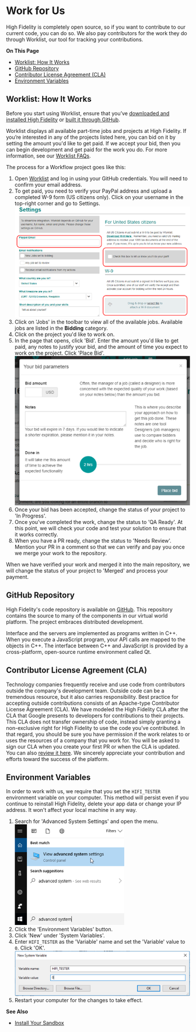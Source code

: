 # Work for Us

High Fidelity is completely open source, so if you want to contribute to our current code, you can do so. We also pay contributors for the work they do through Worklist, our tool for tracking your contributions.

**On This Page**

* [Worklist: How It Works](#worklist-how-it-works)
* [GitHub Repository](#github-repository) 
* [Contributor License Agreement (CLA)](#contributor-license-agreement-cla)
* [Environment Variables](#environment-variables)

## Worklist: How It Works

Before you start using Worklist, ensure that you’ve [downloaded and installed High Fidelity](https://highfidelity.com/download/sandbox) or [built it through GitHub](build-guide).

Worklist displays all available part-time jobs and projects at High Fidelity. If you’re interested in any of the projects listed here, you can bid on it by setting the amount you'd like to get paid. If we accept your bid, then you can begin development and get paid for the work you do. For more information, see our [Worklist FAQs](https://worklist.net/help).

The process for a Workflow project goes like this:
1. Open [Worklist](https://worklist.net) and log in using your GitHub credentials. You will need to confirm your email address.
2. To get paid, you need to verify your PayPal address and upload a completed W-9 form (US citizens only). Click on your username in the top-right corner and go to Settings. ![](_images/get-paid.png)
3. Click on 'Jobs' in the toolbar to view all of the available jobs. Available jobs are listed in the **Bidding** category. 
4. Click on the project you'd like to work on. 
5. In the page that opens, click 'Bid'. Enter the amount you'd like to get paid, any notes to justify your bid, and the amount of time you expect to work on the project. Click 'Place Bid'. ![](_images/bid-parameters.PNG)
6. Once your bid has been accepted, change the status of your project to 'In Progress'. 
7. Once you’ve completed the work, change the status to 'QA Ready'. At this point, we will check your code and test your solution to ensure that it works correctly. 
8. When you have a PR ready, change the status to 'Needs Review'. Mention your PR in a comment so that we can verify and pay you once we merge your work to the repository.

When we have verified your work and merged it into the main repository, we will change the status of your project to 'Merged' and process your payment. 

## GitHub Repository

High Fidelity's code repository is available on [GitHub](https://github.com/highfidelity/hifi). This repository contains the source to many of the components in our virtual world platform. The project embraces distributed development.

Interface and the servers are implemented as programs written in C++. When you execute a JavaScript program, your API calls are mapped to the objects in C++. The interface between C++ and JavaScript is provided by a cross-platform, open-source runtime environment called Qt.

## Contributor License Agreement (CLA)

Technology companies frequently receive and use code from contributors outside the company's development team. Outside code can be a tremendous resource, but it also carries responsibility. Best practice for accepting outside contributions consists of an Apache-type Contributor License Agreement (CLA). We have modeled the High Fidelity CLA after the CLA that Google presents to developers for contributions to their projects. This CLA does not transfer ownership of code, instead simply granting a non-exclusive right for High Fidelity to use the code you’ve contributed. In that regard, you should be sure you have permission if the work relates to or uses the resources of a company that you work for. You will be asked to sign our CLA when you create your first PR or when the CLA is updated. You can also [review it here](https://gist.githubusercontent.com/hifi-gustavo/fef8f06a8233d42a0040d45c3efb97a9/raw/9981827eb94f0b18666083670b6f6a02929fb402/High%2520Fidelity%2520CLA). We sincerely appreciate your contribution and efforts toward the success of the platform.

## Environment Variables
In order to work with us, we require that you set the `HIFI_TESTER` environment variable on your computer. This method will persist even if you continue to reinstall High Fidelity, delete your app data or change your IP address. It won't affect your local machine in any way.

1. Search for 'Advanced System Settings' and open the menu. ![](_images/system-settings.png)
2. Click the 'Environment Variables' button. 
3. Click 'New' under 'System Variables'.
4. Enter `HIFI_TESTER` as the 'Variable' name and set the 'Variable' value to `0`. Click 'OK'. ![](_images/set-variable.png)
5. Restart your computer for the changes to take effect.

**See Also**

+ [Install Your Sandbox](../host/your-domain/install-domain.html#install-your-sandbox)